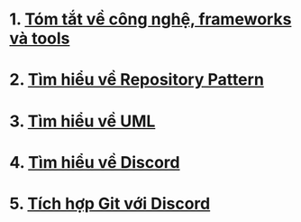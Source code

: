 # 1. [Tóm tắt về công nghệ, frameworks và tools](https://github.com/LMS-FU/document/blob/main/BackendNote.MD)
# 2. [Tìm hiểu về Repository Pattern](https://github.com/LMS-FU/document/blob/main/RepositoryPattern.md)
# 3. [Tìm hiểu về UML](https://github.com/LMS-FU/document/blob/main/UML.md)
# 4. [Tìm hiểu về Discord](https://github.com/LMS-FU/document/blob/main/tutorial-discord.md)
# 5. [Tích hợp Git với Discord](https://github.com/LMS-FU/document/blob/main/Git_Discord.MD)
